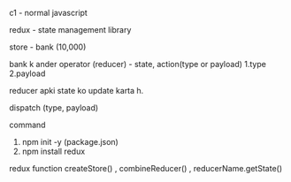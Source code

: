 c1 - normal javascript

redux - state management library

store - bank (10,000)

bank k ander operator (reducer) - state, action(type or payload) 
1.type 2.payload

reducer apki state ko update karta h.

dispatch (type, payload)

command
1. npm init -y      (package.json)
2. npm install redux

redux function
createStore() , combineReducer() , reducerName.getState()